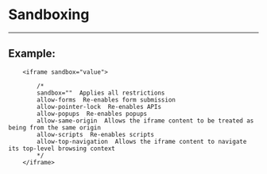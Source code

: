 # Sandboxing
-------

## Example:


    

	    <iframe sandbox="value">

			/*
			sandbox=""  Applies all restrictions
			allow-forms  Re-enables form submission
			allow-pointer-lock  Re-enables APIs
			allow-popups  Re-enables popups
			allow-same-origin  Allows the iframe content to be treated as being from the same origin
			allow-scripts  Re-enables scripts
			allow-top-navigation  Allows the iframe content to navigate its top-level browsing context
			*/
	    </iframe>

